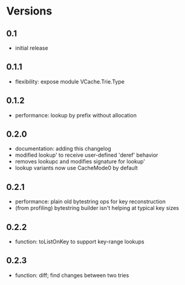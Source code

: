 
# Versions

## 0.1 
* initial release

## 0.1.1 
* flexibility: expose module VCache.Trie.Type

## 0.1.2 
* performance: lookup by prefix without allocation

## 0.2.0
* documentation: adding this changelog
* modified lookup' to receive user-defined 'deref' behavior
 * removes lookupc and modifies signature for lookup'
* lookup variants now use CacheMode0 by default

## 0.2.1
* performance: plain old bytestring ops for key reconstruction 
 * (from profiling) bytestring builder isn't helping at typical key sizes

## 0.2.2
* function: toListOnKey to support key-range lookups

## 0.2.3
* function: diff; find changes between two tries